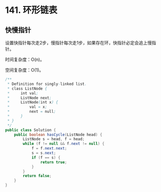 # 141. 环形链表

## 快慢指针

设置快指针每次走2步，慢指针每次走1步，如果存在环，快指针必定会追上慢指针。

时间复杂度：O(n)。

空间复杂度：O(1)。

```java
/**
 * Definition for singly-linked list.
 * class ListNode {
 *     int val;
 *     ListNode next;
 *     ListNode(int x) {
 *         val = x;
 *         next = null;
 *     }
 * }
 */
public class Solution {
    public boolean hasCycle(ListNode head) {
        ListNode s = head, f = head;
        while (f != null && f.next != null) {
            f = f.next.next;
            s = s.next;
            if (f == s) {
                return true;
            }
        }
        return false;
    }
}
```
